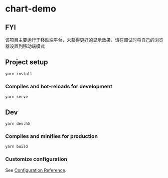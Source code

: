 # chart-demo

## FYI

该项目主要运行于移动端平台，未获得更好的显示效果，请在调试时将自己的浏览器设置到移动端模式

## Project setup

```
yarn install
```

### Compiles and hot-reloads for development

```
yarn serve
```

## Dev

```
yarn dev:h5
```

### Compiles and minifies for production

```
yarn build
```

### Customize configuration

See [Configuration Reference](https://cli.vuejs.org/config/).

